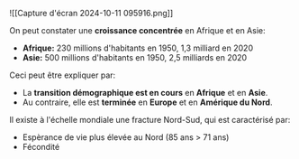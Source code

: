 ![[Capture d'écran 2024-10-11 095916.png]]

On peut constater une **croissance concentrée** en Afrique et en Asie:
- **Afrique:** 230 millions d'habitants en 1950, 1,3 milliard en 2020
- **Asie:**  500 millions d'habitants en 1950, 2,5 milliards en 2020

Ceci peut être expliquer par:
- La **transition démographique est en cours** en **Afrique** et en **Asie**.
- Au contraire, elle est **terminée** en **Europe** et en **Amérique du Nord**.

Il existe à l'échelle mondiale une fracture Nord-Sud, qui est caractérisé par:
- Espèrance de vie plus élevée au Nord (85 ans > 71 ans)
- Fécondité
